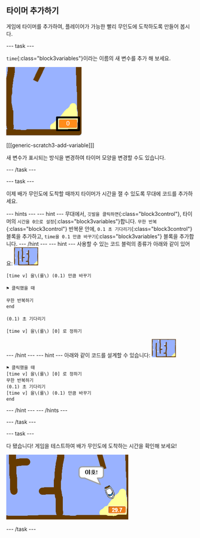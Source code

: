 ## 타이머 추가하기

게임에 타이머를 추가하여, 플레이어가 가능한 빨리 무인도에 도착하도록 만들어 봅시다.

--- task ---

`time`{:class="block3variables"}이라는 이름의 새 변수를 추가 해 보세요.

![스크린샷](images/boat-variable-annotated.png)

[[[generic-scratch3-add-variable]]]

새 변수가 표시되는 방식을 변경하여 타이머 모양을 변경할 수도 있습니다.

--- /task ---

--- task ---

이제 배가 무인도에 도착할 때까지 타이머가 시간을 잴 수 있도록 무대에 코드를 추가하세요.

--- hints ---
 --- hint --- 무대에서, `깃발을 클릭하면`{:class="block3control"}, 타이머의 `시간을 0으로 설정`{:class="block3variables"}합니다. `무한 반복`{:class="block3control"} 반복문 안에, `0.1 초 기다리기`{:class="block3control"} 블록을 추가하고, `time을 0.1 만큼 바꾸기`{:class="block3variables"} 블록을 추가합니다.
--- /hint ---
 --- hint --- 사용할 수 있는 코드 블럭의 종류가 아래와 같이 있어요: ![스테이지](images/stage.png)

```blocks3
[time v] 을\(를\) (0.1) 만큼 바꾸기

⚑ 클릭했을 때

무한 반복하기
end

(0.1) 초 기다리기

[time v] 을\(를\) [0] 로 정하기
```

--- /hint --- --- hint --- 아래와 같이 코드를 설계할 수 있습니다: ![스테이지](images/stage.png)

```blocks3
⚑ 클릭했을 때
[time v] 을\(를\) [0] 로 정하기
무한 반복하기 
(0.1) 초 기다리기
[time v] 을\(를\) (0.1) 만큼 바꾸기
end
```

--- /hint --- --- /hints ---

--- /task ---

--- task ---

다 됐습니다! 게임을 테스트하여 배가 무인도에 도착하는 시간을 확인해 보세요!

![스크린샷](images/boat-variable-test.png)

--- /task ---